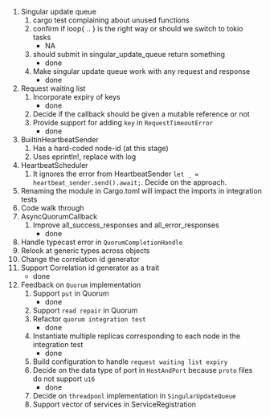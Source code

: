 1. Singular update queue
   1. cargo test complaining about unused functions
   2. confirm if loop{ .. } is the right way or should we switch to tokio tasks
      - NA
   3. should submit in singular_update_queue return something
      - done
   4. Make singular update queue work with any request and response
      - done
2. Request waiting list
   1. Incorporate expiry of keys
      - done
   2. Decide if the callback should be given a mutable reference or not
   3. Provide support for adding `key` in `RequestTimeoutError`
      - done
3. BuiltinHeartbeatSender
   1. Has a hard-coded node-id (at this stage)
   2. Uses eprintln!, replace with log
4. HeartbeatScheduler
   1. It ignores the error from HeartbeatSender `let _ = heartbeat_sender.send().await;`. Decide on the approach.
5. Renaming the module in Cargo.toml will impact the imports in integration tests
6. Code walk through
7. AsyncQuorumCallback
   1. Improve all_success_responses and all_error_responses
      - done
8. Handle typecast error in `QuorumCompletionHandle`
9. Relook at generic types across objects
10. Change the correlation id generator
11. Support Correlation id generator as a trait
      - done
12. Feedback on `Quorum` implementation
    1. Support `put` in Quorum
       - done
    2. Support `read repair` in Quorum
    3. Refactor `quorum integration test`
       - done
    4. Instantiate multiple replicas corresponding to each node in the integration test
       - done
    5. Build configuration to handle `request waiting list expiry`
    6. Decide on the data type of port in `HostAndPort` because `proto` files do not support `u16`
       - done 
    7. Decide on `threadpool` implementation in `SingularUpdateQueue`
    8. Support vector of services in ServiceRegistration